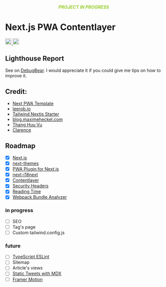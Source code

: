 <h4 style="font-style: italic; text-align: center; color: yellowgreen;">
PROJECT IN PROGRESS
</h4>

# Next.js PWA Contentlayer

<p align="left">
<a href="https://vercel.com?utm_source=jamstack-os&utm_campaign=oss">
	<img alt="Powered by Vercel" src="https://img.shields.io/badge/Deployed%20by%20Vercel-000000.svg?style=flat&logo=vercel&labelColor=000" height="20">
</a>
<a href="https://nextjs.org/">
	<img alt="Made by Next.js" src="https://img.shields.io/badge/Built%20with%20Next.js-000000.svg?style=flat&logo=Next.js&labelColor=000" height="20">
</a>
</p>

## Lighthouse Report

See on [DebugBear](https://www.debugbear.com/project/27638?r=app&share=IVHb1tA4muLU7I3guGs9F4Bux). I would appreciate it if you could give me tips on how to improve it.

## Credit:
- [Next PWA Template](https://github.com/mvllow/next-pwa-template)
- [leerob.io](https://github.com/leerob/leerob.io)
- [Tailwind Nextjs Starter](https://github.com/timlrx/tailwind-nextjs-starter-blog)
- [blog.maximeheckel.com](https://blog.maximeheckel.com/)
- [Thang Huu Vu](https://www.thvu.dev)
- [Clarence](https://theodorusclarence.com/)

## Roadmap

- [x] [Next.js](https://github.com/vercel/next.js)
- [x] [next-themes](https://github.com/pacocoursey/next-themes)
- [x] [PWA Plugin for Next.js](https://github.com/shadowwalker/next-pwa)
- [x] [next-i18next](https://github.com/isaachinman/next-i18next)
- [x] [Contentlayer](https://github.com/contentlayerdev/contentlayer)
- [x] [Security Headers](https://developer.mozilla.org/en-US/docs/Web/HTTP/Headers)
- [x] [Reading Time](https://www.npmjs.com/package/reading-time)
- [x] [Webpack Bundle Analyzer](https://github.com/vercel/next.js/tree/canary/packages/next-bundle-analyzer)

### in progress

- [ ] SEO
- [ ] Tag's page
- [ ] Custom tailwind.config.js

### future

- [ ] [TypeScript ESLint](https://typescript-eslint.io/docs/linting/)
- [ ] Sitemap
- [ ] Article's views
- [ ] [Static Tweets with MDX](https://blog.maximeheckel.com/posts/static-tweets-with-mdx-nextjs/)
- [ ] [Framer Motion](https://www.framer.com/docs/animation/)
